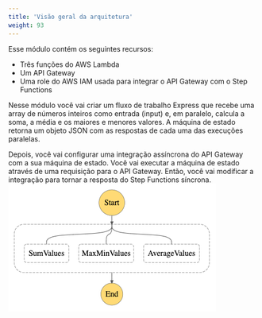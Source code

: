 ```yaml
---
title: 'Visão geral da arquitetura'
weight: 93
---
```


Esse módulo contém os seguintes recursos:

- Três funções do AWS Lambda
- Um API Gateway
- Uma role do AWS IAM usada para integrar o API Gateway com o Step Functions

Nesse módulo você vai criar um fluxo de trabalho Express que recebe uma array de números inteiros como entrada (input) e, em paralelo, calcula a soma, a média e os maiores e menores valores. A máquina de estado retorna um objeto JSON com as respostas de cada uma das execuções paralelas. 

Depois, você vai configurar uma integração assíncrona do API Gateway com a sua máquina de estado. Você vai executar a máquina de estado através de uma requisição para o API Gateway. Então, você vai modificar a integração para tornar a resposta do Step Functions síncrona. 
![Visual Workflow](/static/img/module-7/visual-workflow.png)


